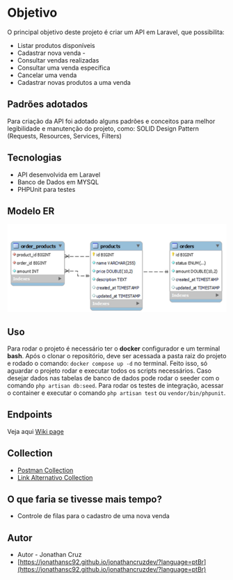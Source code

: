# Objetivo
O principal objetivo deste projeto é criar um API em Laravel, que possibilita:

- Listar produtos disponíveis
- Cadastrar nova venda - 
- Consultar vendas realizadas
- Consultar uma venda específica
- Cancelar uma venda
- Cadastrar novas produtos a uma venda

## Padrões adotados
Para criação da API foi adotado alguns padrões e conceitos para melhor legibilidade e manutenção do projeto, como:
SOLID
Design Pattern (Requests, Resources, Services, Filters)

## Tecnologias
- API desenvolvida em Laravel
- Banco de Dados em MYSQL
- PHPUnit para testes

## Modelo ER
![Alt text of the image](https://github.com/jonathansc92/adoorei-teste/blob/main/er.jpg)

## Uso
Para rodar o projeto é necessário ter o **docker** configurador e um terminal **bash**. Após o clonar o repositório, deve ser acessada a pasta raiz do projeto e rodado o comando: `docker compose up -d` no terminal. Feito isso, só aguardar o projeto rodar e executar todos os scripts necessários. Caso desejar dados nas tabelas de banco de dados pode rodar o seeder com o comando `php artisan db:seed`. Para rodar os testes de integração, acessar o container e executar o comando `php artisan test` ou `vendor/bin/phpunit`.

## **Endpoints**

Veja aqui [Wiki page](https://github.com/jonathansc92/adoorei-teste/wiki/Endpoints)

## **Collection**

- [Postman Collection](https://api.postman.com/collections/3409729-b94465d6-c025-48ce-b583-cdf3fac02277?access_key=PMAT-01HQXDY211TBGCRFZG1TE6RJE4)
- [Link Alternativo Collection](https://github.com/jonathansc92/adoorei-teste/blob/main/Adoorei.postman_collection.json)

## O que faria se tivesse mais tempo?
- Controle de filas para o cadastro de uma nova venda

## Autor
- Autor - Jonathan Cruz
- [https://jonathansc92.github.io/jonathancruzdev/?language=ptBr](https://jonathansc92.github.io/jonathancruzdev/?language=ptBr)
